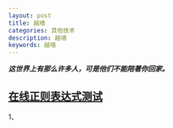 ```yaml
---
layout: post
title: 越墙
categories: 其他技术
description: 越墙
keywords: 越墙
---
```


***这世界上有那么许多人，可是他们不能陪著你回家。***

## [在线正则表达式测试](http://tool.oschina.net/regex/)

1、

